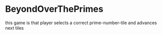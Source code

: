 # BeyondOverThePrimes
this game is that player selects a correct prime-number-tile and advances next tiles

